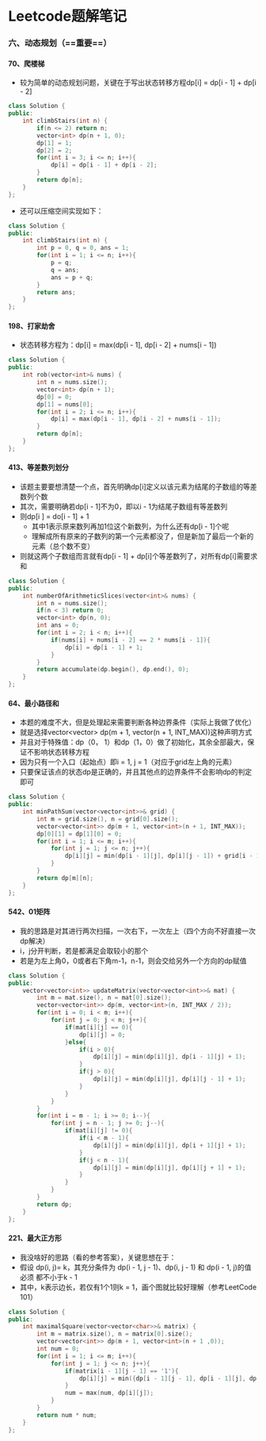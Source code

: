 # Leetcode题解笔记

### 六、动态规划（==重要==）

#### 70、爬楼梯

- 较为简单的动态规划问题，关键在于写出状态转移方程dp[i] = dp[i - 1] + dp[i - 2]

```c++
class Solution {
public:
    int climbStairs(int n) {
        if(n <= 2) return n;
        vector<int> dp(n + 1, 0);
        dp[1] = 1;
        dp[2] = 2;
        for(int i = 3; i <= n; i++){
            dp[i] = dp[i - 1] + dp[i - 2];
        }
        return dp[n];
    }
};
```



- 还可以压缩空间实现如下：

```c++
class Solution {
public:
    int climbStairs(int n) {
        int p = 0, q = 0, ans = 1;
        for(int i = 1; i <= n; i++){
            p = q;
            q = ans;
            ans = p + q;
        }
        return ans;
    }
};
```



#### 198、打家劫舍

- 状态转移方程为：dp[i] = max(dp[i - 1], dp[i - 2] + nums[i - 1])

```c++
class Solution {
public:
    int rob(vector<int>& nums) {
        int n = nums.size();
        vector<int> dp(n + 1);
        dp[0] = 0;
        dp[1] = nums[0];
        for(int i = 2; i <= n; i++){
            dp[i] = max(dp[i - 1], dp[i - 2] + nums[i - 1]);
        }
        return dp[n];
    }
};
```



#### 413、等差数列划分

- 该题主要要想清楚一个点，首先明确dp[i]定义以该元素为结尾的子数组的等差数列个数
- 其次，需要明确若dp[i - 1]不为0，即以i - 1为结尾子数组有等差数列
- 则dp[i ] = do[i - 1] + 1
  - 其中1表示原来数列再加1位这个新数列，为什么还有dp[i - 1]个呢
  - 理解成所有原来的子数列的第一个元素都没了，但是新加了最后一个新的元素（总个数不变）
- 则就这两个子数组而言就有dp[i - 1] + dp[i]个等差数列了，对所有dp[i]需要求和

```c++
class Solution {
public:
    int numberOfArithmeticSlices(vector<int>& nums) {
        int n = nums.size();
        if(n < 3) return 0;
        vector<int> dp(n, 0);
        int ans = 0;
        for(int i = 2; i < n; i++){
            if(nums[i] + nums[i - 2] == 2 * nums[i - 1]){
                dp[i] = dp[i - 1] + 1;
            }
        }
        return accumulate(dp.begin(), dp.end(), 0);
    }
};
```



#### 64、最小路径和

- 本题的难度不大，但是处理起来需要判断各种边界条件（实际上我做了优化）
- 就是选择vector<vector<int>> dp(m + 1, vector<int>(n + 1, INT_MAX))这种声明方式
- 并且对于特殊值：dp（0， 1）和dp（1，0）做了初始化，其余全部最大，保证不影响状态转移方程
- 因为只有一个入口（起始点）即i = 1, j = 1（对应于grid左上角的元素）
- 只要保证该点的状态dp是正确的，并且其他点的边界条件不会影响dp的判定即可

```c++
class Solution {
public:
    int minPathSum(vector<vector<int>>& grid) {
        int m = grid.size(), n = grid[0].size();
        vector<vector<int>> dp(m + 1, vector<int>(n + 1, INT_MAX));
        dp[0][1] = dp[1][0] = 0;
        for(int i = 1; i <= m; i++){
            for(int j = 1; j <= n; j++){
                dp[i][j] = min(dp[i - 1][j], dp[i][j - 1]) + grid[i - 1][j - 1];
            }
        }
        return dp[m][n];
    }
};
```



#### 542、01矩阵

- 我的思路是对其进行两次扫描，一次右下，一次左上（四个方向不好直接一次dp解决）
- i，j分开判断，若是都满足会取较小的那个
- 若是为左上角0，0或者右下角m-1，n-1，则会交给另外一个方向的dp赋值

```c++
class Solution {
public:
    vector<vector<int>> updateMatrix(vector<vector<int>>& mat) {
        int m = mat.size(), n = mat[0].size();
        vector<vector<int>> dp(m, vector<int>(n, INT_MAX / 2));
        for(int i = 0; i < m; i++){
            for(int j = 0; j < n; j++){
                if(mat[i][j] == 0){
                    dp[i][j] = 0;
                }else{
                    if(i > 0){
                        dp[i][j] = min(dp[i][j], dp[i - 1][j] + 1);
                    }
                    if(j > 0){
                        dp[i][j] = min(dp[i][j], dp[i][j - 1] + 1);
                    }
                }
            }
        }
        for(int i = m - 1; i >= 0; i--){
            for(int j = n - 1; j >= 0; j--){
                if(mat[i][j] != 0){
                    if(i < m - 1){
                        dp[i][j] = min(dp[i][j], dp[i + 1][j] + 1);
                    }
                    if(j < n - 1){
                        dp[i][j] = min(dp[i][j], dp[i][j + 1] + 1);
                    }
                }
            }
        }
        return dp;
    }
};
```



#### 221、最大正方形

- 我没啥好的思路（看的参考答案），关键思想在于：
- 假设 dp(i, j)= k，其充分条件为 dp(i - 1, j - 1)、dp(i, j - 1) 和 dp(i - 1, j)的值必须 都不小于k - 1
- 其中，k表示边长，若仅有1个1则k = 1，画个图就比较好理解（参考LeetCode 101）

```c++
class Solution {
public:
    int maximalSquare(vector<vector<char>>& matrix) {
        int m = matrix.size(), n = matrix[0].size();
        vector<vector<int>> dp(m + 1, vector<int>(n + 1 ,0));
        int num = 0;
        for(int i = 1; i <= m; i++){
            for(int j = 1; j <= n; j++){
                if(matrix[i - 1][j - 1] == '1'){
                    dp[i][j] = min({dp[i - 1][j - 1], dp[i - 1][j], dp[i][j - 1]}) + 1;
                }
                num = max(num, dp[i][j]);
            }
        }
        return num * num;
    }
};
```

